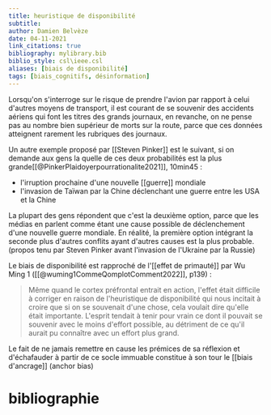 ```yaml
---
title: heuristique de disponibilité
subtitle:
author: Damien Belvèze
date: 04-11-2021
link_citations: true
bibliography: mylibrary.bib
biblio_style: csl\ieee.csl
aliases: [biais de disponibilité]
tags: [biais_cognitifs, désinformation]
---
```


Lorsqu'on s'interroge sur le risque de prendre l'avion par rapport à celui d'autres moyens de transport, il est courant de se souvenir des accidents aériens qui font les titres des grands journaux, en revanche, on ne pense pas au nombre bien supérieur de morts sur la route, parce que ces données atteignent rarement les rubriques des journaux. 

Un autre exemple proposé par [[Steven Pinker]] est le suivant, si on demande aux gens la quelle de ces deux probabilités est la plus grande[[@PinkerPlaidoyerpourrationalite2021]], 10min45 : 

- l'irruption prochaine d'une nouvelle [[guerre]] mondiale
- l'invasion de Taïwan par la Chine déclenchant une guerre entre les USA et la Chine

La plupart des gens répondent que c'est la deuxième option, parce que les médias en parlent comme étant une cause possible de déclenchement d'une nouvelle guerre mondiale. En réalité, la première option intégrant la seconde plus d'autres conflits ayant d'autres causes est la plus probable. (propos tenu par Steven Pinker avant l'invasion de l'Ukraine par la Russie)

Le biais de disponibilité est rapproché de l'[[effet de primauté]] par Wu Ming 1 ([[@wuming1CommeQomplotComment2022]], p139) :

>Même quand le cortex préfrontal entrait en action, l'effet était difficile à corriger en raison de l'heuristique de disponibilité qui nous incitait à croire que si on se souvenait d'une chose, cela voulait dire qu'elle était importante. L'esprit tendait à tenir pour vrain ce dont il pouvait se souvenir avec le moins d'effort possible, au détriment de ce qu'il aurait pu connaître avec un effort plus grand.

Le fait de ne jamais remettre en cause les prémices de sa réflexion et d'échafauder à partir de ce socle immuable constitue à son tour le [[biais d'ancrage]] (anchor bias)

# bibliographie

